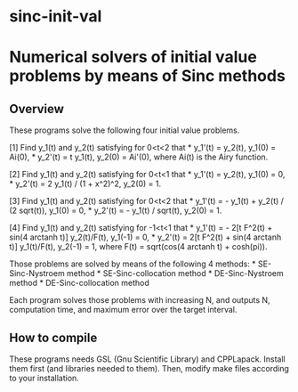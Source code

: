 # sinc-init-val
Numerical solvers of initial value problems by means of Sinc methods
====
## Overview
These programs solve the following four initial value problems.

[1] Find y_1(t) and y_2(t) satisfying for 0<t<2 that
    * y_1'(t) = y_2(t),   y_1(0) = Ai(0),
    * y_2'(t) = t y_1(t), y_2(0) = Ai'(0),
where Ai(t) is the Airy function.

[2] Find y_1(t) and y_2(t) satisfying for 0<t<1 that
    * y_1'(t) = y_2(t),                 y_1(0) = 0,
    * y_2'(t) = 2 y_1(t) / (1 + x^2)^2, y_2(0) = 1.

[3] Find y_1(t) and y_2(t) satisfying for 0<t<2 that
    * y_1'(t) = - y_1(t) + y_2(t) / (2 sqrt(t)), y_1(0) = 0,
    * y_2'(t) = - y_1(t) / sqrt(t),              y_2(0) = 1.

[4] Find y_1(t) and y_2(t) satisfying for -1<t<1 that
    * y_1'(t) = - 2[t F^2(t) + sin(4 arctanh t)] y_2(t)/F(t), y_1(-1) = 0,
    * y_2'(t) =   2[t F^2(t) + sin(4 arctanh t)] y_1(t)/F(t), y_2(-1) = 1,
where F(t) = sqrt(cos(4 arctanh t) + cosh(pi)).

Those problems are solved by means of the following 4 methods:
    * SE-Sinc-Nystroem method
    * SE-Sinc-collocation method
    * DE-Sinc-Nystroem method
    * DE-Sinc-collocation method

Each program solves those problems with increasing N, and outputs
N, computation time, and maximum error over the target interval.

## How to compile
These programs needs GSL (Gnu Scientific Library) and CPPLapack.
Install them first (and libraries needed to them). Then, modify
make files according to your installation.


